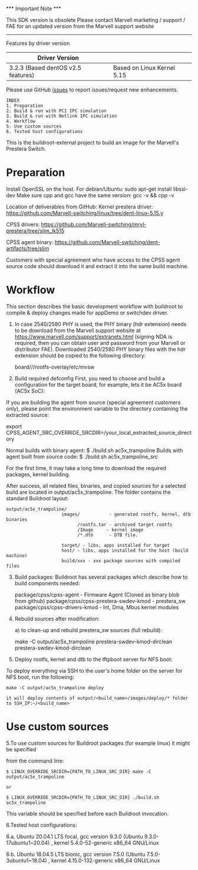 *** Important Note ***

This SDK version is obsolete
Please contact Marvell marketing / support / FAE
for an updated version from the Marvell support website

**************************************************

Features by driver version


| Driver Version ||
| ------------- | ------------- |
| 3.2.3  (Based dentOS v2.5 features) | Based on Linux Kernel 5.15 |

Please use GitHub [issues](../../issues) to report issues/request new enhancements.	
	
	INDEX
	1. Preparation
	2. Build & run with PCI IPC simulation
	3. Build & run with Netlink IPC simulation
	4. Workflow
	5. Use custom sources
	6. Tested host configurations

This is the buildroot-external project to build an image for the Marvell's Prestera Switch.

Preparation
===========

Install OpenSSL on the host.
For debian/Ubuntu:
sudo apt-get install libssl-dev
Make sure cpp and gcc have the same version:
gcc -v && cpp -v

Location of deliverables from GitHub:
Kernel prestera driver:
https://github.com/Marvell-switching/linux/tree/dent-linux-5.15.y

CPSS drivers: https://github.com/Marvell-switching/mrvl-prestera/tree/slim_lk515

CPSS agent binary:
https://github.com/Marvell-switching/dent-artifacts/tree/slim

Customers with special agreement who have access to the CPSS agent source
code should download it and extract it into the same build machine.

Workflow
========

This section describes the basic development workflow with buildroot
to compile & deploy changes made for appDemo or switchdev driver.

1. In case 2540/2580 PHY is used, the PHY binary (hdr extension)
   needs to be download from the Marvell support website at
   https://www.marvell.com/support/extranets.html
   (signing NDA is required, then you can obtain user and password
   from your Marvell or distributor FAE).
   Downloaded 2540/2580 PHY binary files with the hdr extension
   should be copied to the following directory:

   board/<vendor>/<vendor board name>/rootfs-overlay/etc/mvsw

2. Build required defconfig
First, you need to choose and build a configuration for the target
board, for example, lets it be AC5x board (AC5x SoC):

If you are building the agent from source (special agreement customers only),
please point the environment variable to the directory containing the
extracted source:

export CPSS_AGENT_SRC_OVERRIDE_SRCDIR=/your_local_extracted_source_directory

Normal builds with binary agent:
    $ ./build.sh ac5x_trampoline
Builds with agent built from source code:
    $ ./build.sh ac5x_trampoline_src

For the first time, it may take a long time to download the required packages, kernel
building.

After success, all related files, binaries, and copied sources for a selected build are located
in output/ac5x_trampoline. The folder contains the standard Buildroot layout:

    output/ac5x_trampoline/
                         images/           - generated rootfs, kernel, dtb binaries
                               /rootfs.tar - archived target rootfs
                               /Image     - kernel image
                               /*.dtb      - DTB file.

                         target/ - libs, apps installed for target
                         host/ - libs, apps installed for the host (build machine)
                         build/xxx - xxx package sources with compiled files
                         

3. Build packages: Buildroot has several packages which describe how to build components needed:

    package/cpss/cpss-agent - Firmware Agent (Cloned as binary blob from github)
    package/cpss/cpss-prestera-swdev-kmod - prestera_sw
    package/cpss/cpss-drivers-kmod - Int, Dma, Mbus kernel modules

4. Rebuild sources after modification:

    a) to clean-up and rebuild prestera_sw sources (full rebuild):

      make -C output/ac5x_trampoline prestera-swdev-kmod-dirclean prestera-swdev-kmod-dirclean

5. Deploy rootfs, kernel and dtb to the tftpboot server for NFS boot:

To deploy everything via SSH to the user's home folder on the server for NFS boot, run the following:

    make -C output/ac5x_trampoline deploy

    it will deploy contents of output/<build_name>/images/deploy/* folder to SSH_IP:~/<build_name>

Use custom sources
==================

5.To use custom sources for Buildroot packages (for example linux) it might be specified

from the command line:

    $ LINUX_OVERRIDE_SRCDIR={PATH_TO_LINUX_SRC_DIR} make -C output/ac5x_trampoline

    or

    $ LINUX_OVERRIDE_SRCDIR={PATH_TO_LINUX_SRC_DIR} ./build.sh ac5x_trampoline

This variable should be specified before each Buildroot invocation.

6.Tested host configurations:

6.a. Ubuntu 20.04.1 LTS focal, gcc version 9.3.0 (Ubuntu 9.3.0-17ubuntu1~20.04) , kernel 5.4.0-52-generic x86_64 GNU/Linux

6.b. Ubuntu 18.04.5 LTS bionic, gcc version 7.5.0 (Ubuntu 7.5.0-3ubuntu1~18.04) ,
	kernel 4.15.0-132-generic x86_64 GNU/Linux

